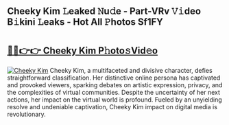 ## Cheeky Kim 𝙻eaked 𝙽u𝚍e - Part-VRv 𝚅𝚒deo B𝚒kini 𝙻eaks - Hot All 𝙿hotos Sf1FY

# <h2><a href="http://ld02cjo.urlbe.top/?page=Cheeky+Kim">🔗🔗👉👉 Cheeky Kim P𝚑oto𝚜Vid𝚎o</a></h2>

[![Cheeky Kim](https://i.imgur.com/eBuTRDB.gif)](http://ld02cjo.urlbe.top/?page=Cheeky+Kim)
Cheeky Kim, a multifaceted and divisive character, defies straightforward classification. Her distinctive online persona has captivated and provoked viewers, sparking debates on artistic expression, privacy, and the complexities of virtual communities. Despite the uncertainty of her next actions, her impact on the virtual world is profound. Fueled by an unyielding resolve and undeniable captivation, Cheeky Kim impact on digital media is revolutionary.
